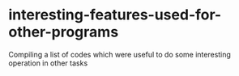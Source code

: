 # interesting-features-used-for-other-programs
Compiling a list of codes which were useful to do some interesting operation in other tasks
